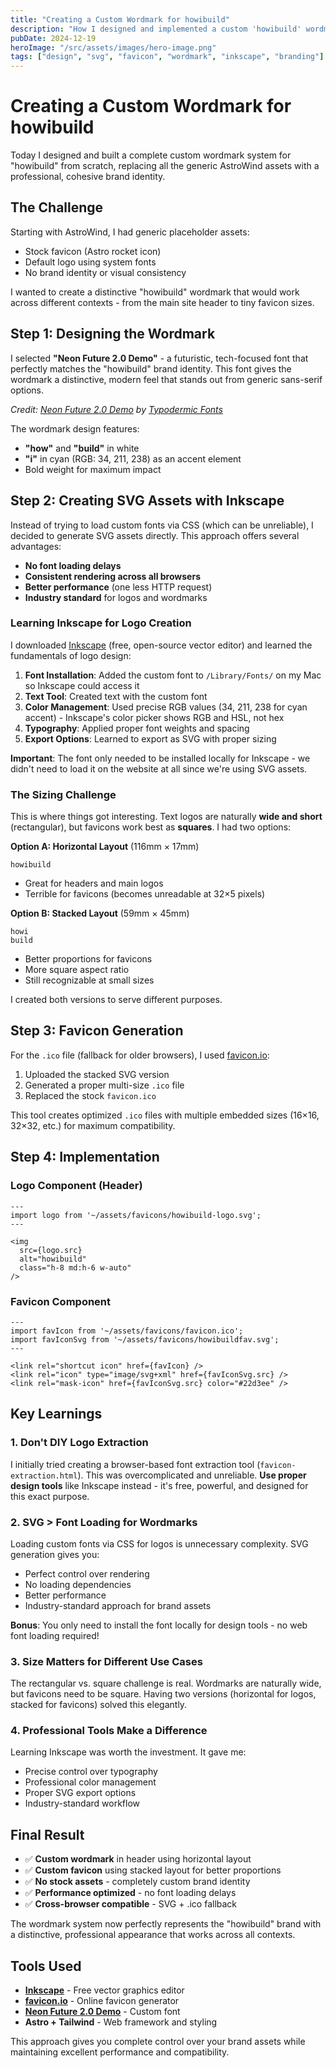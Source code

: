 ```yaml
---
title: "Creating a Custom Wordmark for howibuild"
description: "How I designed and implemented a custom 'howibuild' wordmark using Inkscape, then built a complete favicon system for different use cases."
pubDate: 2024-12-19
heroImage: "/src/assets/images/hero-image.png"
tags: ["design", "svg", "favicon", "wordmark", "inkscape", "branding"]
---
```


# Creating a Custom Wordmark for howibuild

Today I designed and built a complete custom wordmark system for "howibuild" from scratch, replacing all the generic AstroWind assets with a professional, cohesive brand identity.

## The Challenge

Starting with AstroWind, I had generic placeholder assets:
- Stock favicon (Astro rocket icon)
- Default logo using system fonts
- No brand identity or visual consistency

I wanted to create a distinctive "howibuild" wordmark that would work across different contexts - from the main site header to tiny favicon sizes.

## Step 1: Designing the Wordmark

I selected **"Neon Future 2.0 Demo"** - a futuristic, tech-focused font that perfectly matches the "howibuild" brand identity. This font gives the wordmark a distinctive, modern feel that stands out from generic sans-serif options.

*Credit: [Neon Future 2.0 Demo](https://www.dafont.com/neon-future-2-0.font) by [Typodermic Fonts](https://www.dafont.com/profile.php?user=24661)*

The wordmark design features:
- **"how"** and **"build"** in white
- **"i"** in cyan (RGB: 34, 211, 238) as an accent element
- Bold weight for maximum impact

## Step 2: Creating SVG Assets with Inkscape

Instead of trying to load custom fonts via CSS (which can be unreliable), I decided to generate SVG assets directly. This approach offers several advantages:

- **No font loading delays**
- **Consistent rendering across all browsers**
- **Better performance** (one less HTTP request)
- **Industry standard** for logos and wordmarks

### Learning Inkscape for Logo Creation

I downloaded [Inkscape](https://inkscape.org/) (free, open-source vector editor) and learned the fundamentals of logo design:

1. **Font Installation**: Added the custom font to `/Library/Fonts/` on my Mac so Inkscape could access it
2. **Text Tool**: Created text with the custom font
3. **Color Management**: Used precise RGB values (34, 211, 238 for cyan accent) - Inkscape's color picker shows RGB and HSL, not hex
4. **Typography**: Applied proper font weights and spacing
5. **Export Options**: Learned to export as SVG with proper sizing

**Important**: The font only needed to be installed locally for Inkscape - we didn't need to load it on the website at all since we're using SVG assets.

### The Sizing Challenge

This is where things got interesting. Text logos are naturally **wide and short** (rectangular), but favicons work best as **squares**. I had two options:

**Option A: Horizontal Layout** (116mm × 17mm)
```
howibuild
```
- Great for headers and main logos
- Terrible for favicons (becomes unreadable at 32×5 pixels)

**Option B: Stacked Layout** (59mm × 45mm)
```
howi
build
```
- Better proportions for favicons
- More square aspect ratio
- Still recognizable at small sizes

I created both versions to serve different purposes.

## Step 3: Favicon Generation

For the `.ico` file (fallback for older browsers), I used [favicon.io](https://favicon.io/favicon-converter/):

1. Uploaded the stacked SVG version
2. Generated a proper multi-size `.ico` file
3. Replaced the stock `favicon.ico`

This tool creates optimized `.ico` files with multiple embedded sizes (16×16, 32×32, etc.) for maximum compatibility.

## Step 4: Implementation

### Logo Component (Header)
```astro
---
import logo from '~/assets/favicons/howibuild-logo.svg';
---

<img 
  src={logo.src} 
  alt="howibuild" 
  class="h-8 md:h-6 w-auto"
/>
```

### Favicon Component
```astro
---
import favIcon from '~/assets/favicons/favicon.ico';
import favIconSvg from '~/assets/favicons/howibuildfav.svg';
---

<link rel="shortcut icon" href={favIcon} />
<link rel="icon" type="image/svg+xml" href={favIconSvg.src} />
<link rel="mask-icon" href={favIconSvg.src} color="#22d3ee" />
```

## Key Learnings

### 1. Don't DIY Logo Extraction
I initially tried creating a browser-based font extraction tool (`favicon-extraction.html`). This was overcomplicated and unreliable. **Use proper design tools** like Inkscape instead - it's free, powerful, and designed for this exact purpose.

### 2. SVG > Font Loading for Wordmarks
Loading custom fonts via CSS for logos is unnecessary complexity. SVG generation gives you:
- Perfect control over rendering
- No loading dependencies
- Better performance
- Industry-standard approach for brand assets

**Bonus**: You only need to install the font locally for design tools - no web font loading required!

### 3. Size Matters for Different Use Cases
The rectangular vs. square challenge is real. Wordmarks are naturally wide, but favicons need to be square. Having two versions (horizontal for logos, stacked for favicons) solved this elegantly.

### 4. Professional Tools Make a Difference
Learning Inkscape was worth the investment. It gave me:
- Precise control over typography
- Professional color management
- Proper SVG export options
- Industry-standard workflow

## Final Result

- ✅ **Custom wordmark** in header using horizontal layout
- ✅ **Custom favicon** using stacked layout for better proportions
- ✅ **No stock assets** - completely custom brand identity
- ✅ **Performance optimized** - no font loading delays
- ✅ **Cross-browser compatible** - SVG + .ico fallback

The wordmark system now perfectly represents the "howibuild" brand with a distinctive, professional appearance that works across all contexts.

## Tools Used

- **[Inkscape](https://inkscape.org/)** - Free vector graphics editor
- **[favicon.io](https://favicon.io/)** - Online favicon generator
- **[Neon Future 2.0 Demo](https://www.dafont.com/neon-future-2-0.font)** - Custom font
- **Astro + Tailwind** - Web framework and styling

This approach gives you complete control over your brand assets while maintaining excellent performance and compatibility.
